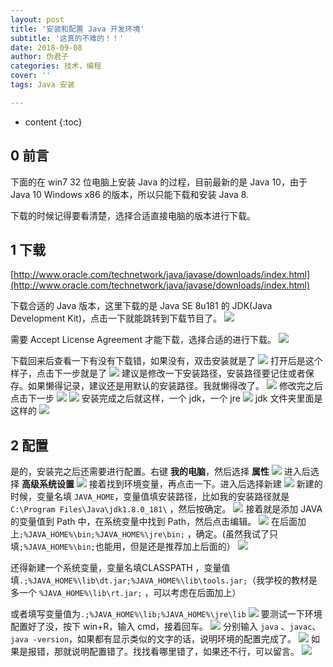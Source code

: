 ```yaml
---
layout: post
title: '安装和配置 Java 开发环境'
subtitle: '这真的不难的！！'
date: 2018-09-08
author: 伪君子
categories: 技术，编程
cover: ''
tags: Java 安装

---
```


* content
{:toc}
## 0 前言

下面的在 win7 32 位电脑上安装 Java 的过程，目前最新的是 Java 10，由于 Java 10 Windows x86 的版本，所以只能下载和安装 Java 8.

下载的时候记得要看清楚，选择合适直接电脑的版本进行下载。

## 1 下载

[http://www.oracle.com/technetwork/java/javase/downloads/index.html](http://www.oracle.com/technetwork/java/javase/downloads/index.html)

下载合适的 Java 版本，这里下载的是 Java SE 8u181 的 JDK(Java Development Kit)，点击一下就能跳转到下载节目了。
![](https://upload-images.jianshu.io/upload_images/2989110-6d095ef8a703079c.png?imageMogr2/auto-orient/strip%7CimageView2/2/w/1240)

需要 Accept License Agreement 才能下载，选择合适的进行下载。
![](https://upload-images.jianshu.io/upload_images/2989110-ec30ae1403785386.png?imageMogr2/auto-orient/strip%7CimageView2/2/w/1240)

下载回来后查看一下有没有下载错，如果没有，双击安装就是了
![](https://upload-images.jianshu.io/upload_images/2989110-c7a6dafaa895a77e.png?imageMogr2/auto-orient/strip%7CimageView2/2/w/1240)
打开后是这个样子，点击下一步就是了
![](https://upload-images.jianshu.io/upload_images/2989110-2a59b18c1fc29295.png?imageMogr2/auto-orient/strip%7CimageView2/2/w/1240)
建议是修改一下安装路径，安装路径要记住或者保存。如果懒得记录，建议还是用默认的安装路径。我就懒得改了。
![](https://upload-images.jianshu.io/upload_images/2989110-3ef0f372eb4c0343.png?imageMogr2/auto-orient/strip%7CimageView2/2/w/1240)
修改完之后点击下一步
![](https://upload-images.jianshu.io/upload_images/2989110-d699fbf59ab4cc79.png?imageMogr2/auto-orient/strip%7CimageView2/2/w/1240)
![](https://upload-images.jianshu.io/upload_images/2989110-6111ebc02ed0ca12.png?imageMogr2/auto-orient/strip%7CimageView2/2/w/1240)
安装完成之后就这样，一个 jdk，一个 jre
![](https://upload-images.jianshu.io/upload_images/2989110-e27acbca4443d1e7.png?imageMogr2/auto-orient/strip%7CimageView2/2/w/1240)
jdk 文件夹里面是这样的
![](https://upload-images.jianshu.io/upload_images/2989110-e60fa1345fd680dc.png?imageMogr2/auto-orient/strip%7CimageView2/2/w/1240)

## 2 配置

是的，安装完之后还需要进行配置。右键 **我的电脑**，然后选择 **属性**
![](https://upload-images.jianshu.io/upload_images/2989110-3cd34158dfc489af.png?imageMogr2/auto-orient/strip%7CimageView2/2/w/1240)
进入后选择 **高级系统设置**
![](https://upload-images.jianshu.io/upload_images/2989110-66744f3dbf4997a6.png?imageMogr2/auto-orient/strip%7CimageView2/2/w/1240)
接着找到环境变量，再点击一下。进入后选择新建
![](https://upload-images.jianshu.io/upload_images/2989110-516e6fd9177ba59f.png?imageMogr2/auto-orient/strip%7CimageView2/2/w/1240)
新建的时候，变量名填 `JAVA_HOME`，变量值填安装路径，比如我的安装路径就是 `C:\Program Files\Java\jdk1.8.0_181\` ，然后按确定。
![](https://upload-images.jianshu.io/upload_images/2989110-7bc39c66089464df.png?imageMogr2/auto-orient/strip%7CimageView2/2/w/1240)
接着就是添加 JAVA 的变量值到 Path 中，在系统变量中找到 Path，然后点击编辑。
![](https://upload-images.jianshu.io/upload_images/2989110-cd007dcde6c6d9d6.png?imageMogr2/auto-orient/strip%7CimageView2/2/w/1240)
在后面加上`;%JAVA_HOME%\bin;%JAVA_HOME%\jre\bin;` ，确定。(虽然我试了只填`;%JAVA_HOME%\bin;`也能用，但是还是推荐加上后面的）
![](https://upload-images.jianshu.io/upload_images/2989110-4a7154c158c5e3f1.png?imageMogr2/auto-orient/strip%7CimageView2/2/w/1240)

还得新建一个系统变量，变量名填CLASSPATH ，变量值填`.;%JAVA_HOME%\lib\dt.jar;%JAVA_HOME%\lib\tools.jar;`（我学校的教材是多一个 `%JAVA_HOME%\lib\rt.jar;` ，可以考虑在后面加上）

或者填写变量值为`.;%JAVA_HOME%\lib;%JAVA_HOME%\jre\lib`
![](https://upload-images.jianshu.io/upload_images/2989110-1f3af398060de4a3.png?imageMogr2/auto-orient/strip%7CimageView2/2/w/1240)
要测试一下环境配置好了没，按下 win+R，输入 cmd，接着回车。
![](https://upload-images.jianshu.io/upload_images/2989110-993820d1ac43d57b.png?imageMogr2/auto-orient/strip%7CimageView2/2/w/1240)
分别输入 `java` 、`javac`、`java -version`，如果都有显示类似的文字的话，说明环境的配置完成了。
![](https://upload-images.jianshu.io/upload_images/2989110-e151a25277be04b2.png?imageMogr2/auto-orient/strip%7CimageView2/2/w/1240)
如果是报错，那就说明配置错了。找找看哪里错了，如果还不行，可以留言。
![](https://upload-images.jianshu.io/upload_images/2989110-cd7b9dfed2414312.png?imageMogr2/auto-orient/strip%7CimageView2/2/w/1240)